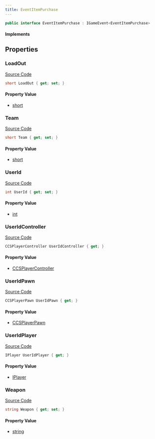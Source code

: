 ```yaml
---
title: EventItemPurchase
---
```


```csharp
public interface EventItemPurchase : IGameEvent<EventItemPurchase>
```

#### Implements

## Properties

### LoadOut

[Source Code](https://github.com/swiftly-solution/swiftlys2/blob/main/managed/src/SwiftlyS2.Generated/GameEvents/Interfaces/EventItemPurchase.cs#L47)

```csharp
short LoadOut { get; set; }
```

#### Property Value

- [short](https://learn.microsoft.com/dotnet/api/system.int16)

### Team

[Source Code](https://github.com/swiftly-solution/swiftlys2/blob/main/managed/src/SwiftlyS2.Generated/GameEvents/Interfaces/EventItemPurchase.cs#L42)

```csharp
short Team { get; set; }
```

#### Property Value

- [short](https://learn.microsoft.com/dotnet/api/system.int16)

### UserId

[Source Code](https://github.com/swiftly-solution/swiftlys2/blob/main/managed/src/SwiftlyS2.Generated/GameEvents/Interfaces/EventItemPurchase.cs#L37)

```csharp
int UserId { get; set; }
```

#### Property Value

- [int](https://learn.microsoft.com/dotnet/api/system.int32)

### UserIdController

[Source Code](https://github.com/swiftly-solution/swiftlys2/blob/main/managed/src/SwiftlyS2.Generated/GameEvents/Interfaces/EventItemPurchase.cs#L22)

```csharp
CCSPlayerController UserIdController { get; }
```

#### Property Value

- [CCSPlayerController](/docs/api/shared/schemadefinitions/ccsplayercontroller)

### UserIdPawn

[Source Code](https://github.com/swiftly-solution/swiftlys2/blob/main/managed/src/SwiftlyS2.Generated/GameEvents/Interfaces/EventItemPurchase.cs#L28)

```csharp
CCSPlayerPawn UserIdPawn { get; }
```

#### Property Value

- [CCSPlayerPawn](/docs/api/shared/schemadefinitions/ccsplayerpawn)

### UserIdPlayer

[Source Code](https://github.com/swiftly-solution/swiftlys2/blob/main/managed/src/SwiftlyS2.Generated/GameEvents/Interfaces/EventItemPurchase.cs#L31)

```csharp
IPlayer UserIdPlayer { get; }
```

#### Property Value

- [IPlayer](/docs/api/shared/players/iplayer)

### Weapon

[Source Code](https://github.com/swiftly-solution/swiftlys2/blob/main/managed/src/SwiftlyS2.Generated/GameEvents/Interfaces/EventItemPurchase.cs#L52)

```csharp
string Weapon { get; set; }
```

#### Property Value

- [string](https://learn.microsoft.com/dotnet/api/system.string)

